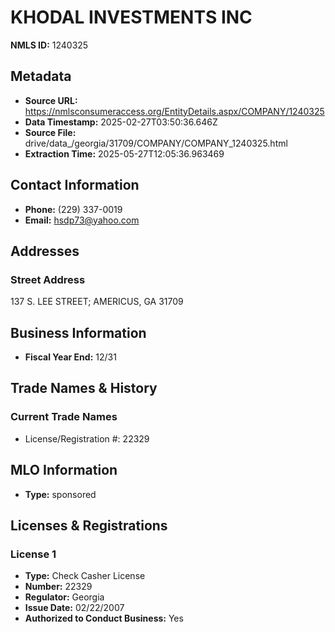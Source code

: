 # KHODAL INVESTMENTS INC

**NMLS ID:** 1240325

## Metadata
- **Source URL:** https://nmlsconsumeraccess.org/EntityDetails.aspx/COMPANY/1240325
- **Data Timestamp:** 2025-02-27T03:50:36.646Z
- **Source File:** drive/data_/georgia/31709/COMPANY/COMPANY_1240325.html
- **Extraction Time:** 2025-05-27T12:05:36.963469

## Contact Information
- **Phone:** (229) 337-0019
- **Email:** hsdp73@yahoo.com

## Addresses
### Street Address
137 S. LEE STREET; AMERICUS, GA 31709

## Business Information
- **Fiscal Year End:** 12/31

## Trade Names & History
### Current Trade Names
- License/Registration #: 22329

## MLO Information
- **Type:** sponsored

## Licenses & Registrations

### License 1
- **Type:** Check Casher License
- **Number:** 22329
- **Regulator:** Georgia
- **Issue Date:** 02/22/2007
- **Authorized to Conduct Business:** Yes
